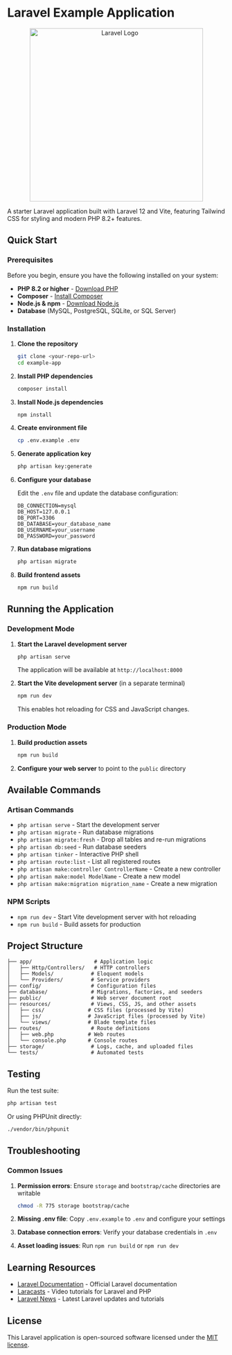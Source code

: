 # Laravel Example Application

<p align="center"><a href="https://laravel.com" target="_blank"><img src="https://raw.githubusercontent.com/laravel/art/master/logo-lockup/5%20SVG/2%20CMYK/1%20Full%20Color/laravel-logolockup-cmyk-red.svg" width="400" alt="Laravel Logo"></a></p>

A starter Laravel application built with Laravel 12 and Vite, featuring Tailwind CSS for styling and modern PHP 8.2+ features.

## Quick Start

### Prerequisites

Before you begin, ensure you have the following installed on your system:

- **PHP 8.2 or higher** - [Download PHP](https://www.php.net/downloads)
- **Composer** - [Install Composer](https://getcomposer.org/download/)
- **Node.js & npm** - [Download Node.js](https://nodejs.org/)
- **Database** (MySQL, PostgreSQL, SQLite, or SQL Server)

### Installation

1. **Clone the repository**
   ```bash
   git clone <your-repo-url>
   cd example-app
   ```

2. **Install PHP dependencies**
   ```bash
   composer install
   ```

3. **Install Node.js dependencies**
   ```bash
   npm install
   ```

4. **Create environment file**
   ```bash
   cp .env.example .env
   ```

5. **Generate application key**
   ```bash
   php artisan key:generate
   ```

6. **Configure your database**
   
   Edit the `.env` file and update the database configuration:
   ```env
   DB_CONNECTION=mysql
   DB_HOST=127.0.0.1
   DB_PORT=3306
   DB_DATABASE=your_database_name
   DB_USERNAME=your_username
   DB_PASSWORD=your_password
   ```

7. **Run database migrations**
   ```bash
   php artisan migrate
   ```

8. **Build frontend assets**
   ```bash
   npm run build
   ```

## Running the Application

### Development Mode

1. **Start the Laravel development server**
   ```bash
   php artisan serve
   ```
   The application will be available at `http://localhost:8000`

2. **Start the Vite development server** (in a separate terminal)
   ```bash
   npm run dev
   ```
   This enables hot reloading for CSS and JavaScript changes.

### Production Mode

1. **Build production assets**
   ```bash
   npm run build
   ```

2. **Configure your web server** to point to the `public` directory

## Available Commands

### Artisan Commands
- `php artisan serve` - Start the development server
- `php artisan migrate` - Run database migrations
- `php artisan migrate:fresh` - Drop all tables and re-run migrations
- `php artisan db:seed` - Run database seeders
- `php artisan tinker` - Interactive PHP shell
- `php artisan route:list` - List all registered routes
- `php artisan make:controller ControllerName` - Create a new controller
- `php artisan make:model ModelName` - Create a new model
- `php artisan make:migration migration_name` - Create a new migration

### NPM Scripts
- `npm run dev` - Start Vite development server with hot reloading
- `npm run build` - Build assets for production

## Project Structure

```
├── app/                    # Application logic
│   ├── Http/Controllers/   # HTTP controllers
│   ├── Models/            # Eloquent models
│   └── Providers/         # Service providers
├── config/                # Configuration files
├── database/              # Migrations, factories, and seeders
├── public/                # Web server document root
├── resources/             # Views, CSS, JS, and other assets
│   ├── css/              # CSS files (processed by Vite)
│   ├── js/               # JavaScript files (processed by Vite)
│   └── views/            # Blade template files
├── routes/                # Route definitions
│   ├── web.php           # Web routes
│   └── console.php       # Console routes
├── storage/               # Logs, cache, and uploaded files
└── tests/                 # Automated tests
```

## Testing

Run the test suite:
```bash
php artisan test
```

Or using PHPUnit directly:
```bash
./vendor/bin/phpunit
```

## Troubleshooting

### Common Issues

1. **Permission errors**: Ensure `storage` and `bootstrap/cache` directories are writable
   ```bash
   chmod -R 775 storage bootstrap/cache
   ```

2. **Missing .env file**: Copy `.env.example` to `.env` and configure your settings

3. **Database connection errors**: Verify your database credentials in `.env`

4. **Asset loading issues**: Run `npm run build` or `npm run dev`

## Learning Resources

- [Laravel Documentation](https://laravel.com/docs) - Official Laravel documentation
- [Laracasts](https://laracasts.com) - Video tutorials for Laravel and PHP
- [Laravel News](https://laravel-news.com) - Latest Laravel updates and tutorials

## License

This Laravel application is open-sourced software licensed under the [MIT license](https://opensource.org/licenses/MIT).
